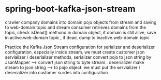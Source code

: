 # spring-boot-kafka-json-stream
crawler company domains into domain pojo objects from stream and saving to web-domain topic and stream consumer retrieves domains from the topic, check isDead() methond in domain object, if domain is still alive, save in active.web-domain topic , if dead, dump to inactive.web-domain topic

Practice the Kafka Json Stream configuration for serializer and deserializer configuration, especially inside stream, we must create customer json servializer / deserializer methods, serializer convert pojo to json string by JsanMapper --> convert json string to byte stream . deserializer make 
stream to json string --> to pojo object. 
we must put the servializer / deserializer into customer surdes into configuration 


